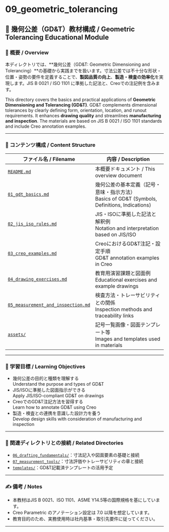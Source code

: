 # 09_geometric_tolerancing

## 📘 幾何公差（GD&T）教材構成 / Geometric Tolerancing Educational Module

### 📌 概要 / Overview

本ディレクトリでは、**幾何公差（GD&T: Geometric Dimensioning and Tolerancing）**の基礎から実践までを扱います。寸法公差では不十分な形状・位置・姿勢の要件を定義することで、**製図品質の向上**、**製造・検査の効率化**を実現します。JIS B 0021 / ISO 1101 に準拠した記法と、Creoでの注記例を含みます。

This directory covers the basics and practical applications of **Geometric Dimensioning and Tolerancing (GD&T)**. GD&T complements dimensional tolerances by clearly defining form, orientation, location, and runout requirements. It enhances **drawing quality** and streamlines **manufacturing and inspection**. The materials are based on JIS B 0021 / ISO 1101 standards and include Creo annotation examples.

---

### 📂 コンテンツ構成 / Content Structure

| ファイル名 / Filename | 内容 / Description |
|----------------------|---------------------|
| [`README.md`](README.md) | 本概要ドキュメント / This overview document |
| [`01_gdt_basics.md`](01_gdt_basics.md) | 幾何公差の基本定義（記号・意味・指示方法）<br>Basics of GD&T (Symbols, Definitions, Indications) |
| [`02_jis_iso_rules.md`](02_jis_iso_rules.md) | JIS・ISOに準拠した記法と解釈例<br>Notation and interpretation based on JIS/ISO |
| [`03_creo_examples.md`](03_creo_examples.md) | CreoにおけるGD&T注記・設定手順<br>GD&T annotation examples in Creo |
| [`04_drawing_exercises.md`](04_drawing_exercises.md) | 教育用演習課題と図面例<br>Educational exercises and example drawings |
| [`05_measurement_and_inspection.md`](05_measurement_and_inspection.md) | 検査方法・トレーサビリティとの関係<br>Inspection methods and traceability links |
| [`assets/`](assets/) | 記号一覧画像・図面テンプレート等<br>Images and templates used in materials |

---

### 🎯 学習目標 / Learning Objectives

- 幾何公差の目的と種類を理解する  
  Understand the purpose and types of GD&T  
- JIS/ISOに準拠した図面指示ができる  
  Apply JIS/ISO-compliant GD&T on drawings  
- CreoでのGD&T注記方法を習得する  
  Learn how to annotate GD&T using Creo  
- 製造・検査との連携を意識した設計力を養う  
  Develop design skills with consideration of manufacturing and inspection

---

### 🔗 関連ディレクトリとの接続 / Related Directories

- [`06_drafting_fundamentals/`](../06_drafting_fundamentals/)：寸法記入や図面要素の基礎と接続  
- [`07_measurement_tools/`](../07_measurement_tools/)：寸法評価やトレーサビリティの章と接続  
- [`templates/`](../templates/)：GD&T記載済テンプレートの活用予定

---

### ✍️ 備考 / Notes

- 本教材はJIS B 0021、ISO 1101、ASME Y14.5等の国際規格を基にしています。  
- Creo Parametric のアノテーション設定は 7.0 以降を想定しています。  
- 教育目的のため、実務使用時は社内基準・取引先要件に従ってください。

---
